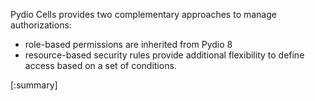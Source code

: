
Pydio Cells provides two complementary approaches to manage authorizations:

- role-based permissions are inherited from Pydio 8
- resource-based security rules provide additional flexibility to define access based on a set of conditions.

[:summary]
